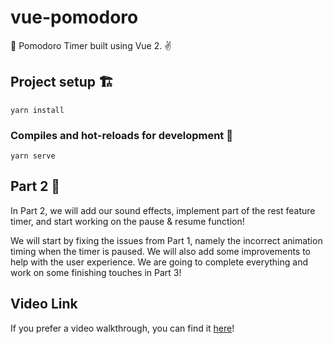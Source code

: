 # vue-pomodoro

🍅 Pomodoro Timer built using Vue 2. ✌️

## Project setup 🏗️

```
yarn install
```

### Compiles and hot-reloads for development 🚧

```
yarn serve
```

## Part 2 🔔

In Part 2, we will add our sound effects, implement part of the rest feature timer, and start working on the pause & resume function!

We will start by fixing the issues from Part 1, namely the incorrect animation timing when the timer is paused. We will also add some improvements to help with the user experience. We are going to complete everything and work on some finishing touches in Part 3!

## Video Link

If you prefer a video walkthrough, you can find it [here](https://youtu.be/Kp6qajvTgS4)!
